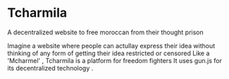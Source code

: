 # Tcharmila
A decentralized website to free moroccan from their thought prison

Imagine a website where people can actullay express their idea without thinking of any form of getting their idea restricted or censored
Like a 'Mcharmel' , Tcharmila is a platform for freedom fighters
It uses gun.js for its decentralized technology .

